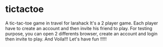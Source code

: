 # tictactoe
A tic-tac-toe game in travel for larahack 
It's a 2 player game.
Each player have to create an account and then invite his friend to play.
For testing purpose, you can open 2 differents browser, create an account and login 
then invite to play. And Voila!!!
Let's have fun !!!!!
